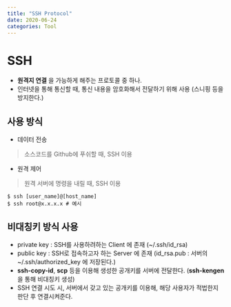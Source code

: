 ```yaml
---
title: "SSH Protocol"
date: 2020-06-24
categories: Tool
---
```


# SSH 
- __원격지 연결__ 을 가능하게 해주는 프로토콜 중 하나.
- 인터넷을 통해 통신할 때, 통신 내용을 암호화해서 전달하기 위해 사용 (스니핑 등을 방지한다.)

## 사용 방식
- 데이터 전송
> 소스코드를 Github에 푸쉬할 때, SSH 이용
- 원격 제어
> 원격 서버에 명령을 내릴 때, SSH 이용

```
$ ssh [user_name]@[host_name]
$ ssh root@x.x.x.x # 예시
```

## 비대칭키 방식 사용
- private key : SSH를 사용하려하는 Client 에 존재 (~/.ssh/id_rsa)
- public key : SSH로 접속하고자 하는 Server 에 존재 (id_rsa.pub : 서버의 ~/.ssh/authorized_key 에 저장된다.)
- __ssh-copy-id__, __scp__ 등을 이용해 생성한 공개키를 서버에 전달한다. (__ssh-kengen__ 을 통해 비대칭키 생성)
- SSH 연결 시도 시, 서버에서 갖고 있는 공개키를 이용해, 해당 사용자가 적법한지 판단 후 연결시켜준다.
